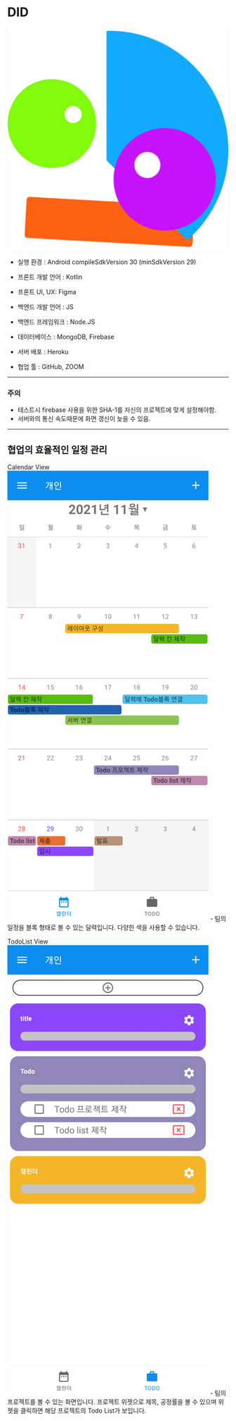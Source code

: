 # DID

![Alt text](readmeImages/logo.png)

-   실행 환경 : Android compileSdkVersion 30 (minSdkVersion 29)
-   프론트 개발 언어 : Kotlin
-   프론트 UI, UX: Figma
    
-   백엔드 개발 언어 : JS
-   백엔드 프레임워크 : Node.JS
-   데이터베이스 : MongoDB, Firebase
-   서버 배포 : Heroku
    
-   협업 툴 : GitHub, ZOOM

***
### 주의
-   테스트시 firebase 사용을 위한 SHA-1를 자신의 프로젝트에 맞게 설정해야함.
-   서버와의 통신 속도때문에 화면 갱신이 늦을 수 있음.
***

## 협업의 효율적인 일정 관리

Calendar View
![Alt text](readmeImages/Calendar.png)
    -   팀의 일정을 블록 형태로 볼 수 있는 달력입니다. 다양한 색을 사용할 수 있습니다.

TodoList View
![Alt text](readmeImages/todoList.png)
    -   팀의 프로젝트를 볼 수 있는 화면입니다. 프로젝트 위젯으로 제목, 공정률을 볼 수 있으며 위젯을 클릭하면 해당 프로젝트의 Todo List가 보입니다.